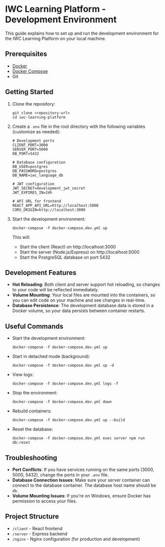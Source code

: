 # IWC Learning Platform - Development Environment

This guide explains how to set up and run the development environment for the IWC Learning Platform on your local machine.

## Prerequisites

- [Docker](https://docs.docker.com/get-docker/)
- [Docker Compose](https://docs.docker.com/compose/install/)
- Git

## Getting Started

1. Clone the repository:
   ```
   git clone <repository-url>
   cd iwc-learning-platform
   ```

2. Create a `.env` file in the root directory with the following variables (customize as needed):
   ```
   # Development ports
   CLIENT_PORT=3000
   SERVER_PORT=5000
   DB_PORT=5432
   
   # Database configuration
   DB_USER=postgres
   DB_PASSWORD=postgres
   DB_NAME=iwc_language_db
   
   # JWT configuration
   JWT_SECRET=development_jwt_secret
   JWT_EXPIRES_IN=24h
   
   # API URL for frontend
   REACT_APP_API_URL=http://localhost:5000
   CORS_ORIGIN=http://localhost:3000
   ```

3. Start the development environment:
   ```
   docker-compose -f docker-compose.dev.yml up
   ```

   This will:
   - Start the client (React) on http://localhost:3000
   - Start the server (Node.js/Express) on http://localhost:5000
   - Start the PostgreSQL database on port 5432

## Development Features

- **Hot Reloading**: Both client and server support hot reloading, so changes to your code will be reflected immediately.
- **Volume Mounting**: Your local files are mounted into the containers, so you can edit code on your machine and see changes in real-time.
- **Database Persistence**: The development database data is stored in a Docker volume, so your data persists between container restarts.

## Useful Commands

- Start the development environment:
  ```
  docker-compose -f docker-compose.dev.yml up
  ```

- Start in detached mode (background):
  ```
  docker-compose -f docker-compose.dev.yml up -d
  ```

- View logs:
  ```
  docker-compose -f docker-compose.dev.yml logs -f
  ```

- Stop the environment:
  ```
  docker-compose -f docker-compose.dev.yml down
  ```

- Rebuild containers:
  ```
  docker-compose -f docker-compose.dev.yml up --build
  ```

- Reset the database:
  ```
  docker-compose -f docker-compose.dev.yml exec server npm run db:reset
  ```

## Troubleshooting

- **Port Conflicts**: If you have services running on the same ports (3000, 5000, 5432), change the ports in your `.env` file.
- **Database Connection Issues**: Make sure your server container can connect to the database container. The database host name should be `db`.
- **Volume Mounting Issues**: If you're on Windows, ensure Docker has permission to access your files.

## Project Structure

- `/client` - React frontend
- `/server` - Express backend
- `/nginx` - Nginx configuration (for production and development)